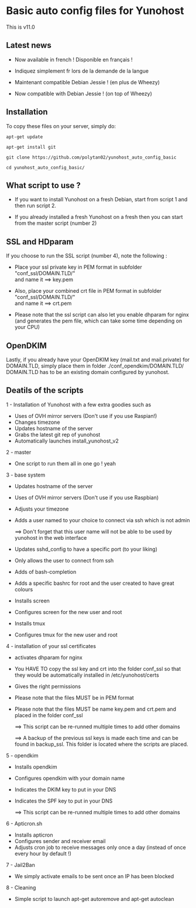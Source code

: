 # Basic auto config files for Yunohost


This is v11.0

## Latest news 
* Now available in french ! Disponible en français ! 
* Indiquez simplement fr lors de la demande de la langue
 
* Maintenant compatible Debian Jessie ! (en plus de Wheezy)
* Now compatible with Debian Jessie ! (on top of Wheezy)


## Installation
To copy these files on your server, simply do:

``apt-get update``

``apt-get install git``

``git clone https://github.com/polytan02/yunohost_auto_config_basic``

``cd yunohost_auto_config_basic/``
 
## What script to use ?
* If you want to install Yunohost on a fresh Debian, start from script 1 and then run script 2.

* If you already installed a fresh Yunohost on a fresh then you can start from the master script (number 2) 
  

## SSL and HDparam
If you choose to run the SSL script (number 4), note the following : 
* Place your ssl private key in PEM format in subfolder "conf_ssl/DOMAIN.TLD/"  
and name it ==> key.pem 

* Also, place your combined crt file in PEM format in subfolder "conf_ssl/DOMAIN.TLD/"   
and name it ==> crt.pem  
 
 
* Please note that the ssl script can also let you enable dhparam for nginx (and generates the pem file, which can take some time depending on your CPU) 
 
## OpenDKIM
Lastly, if you already have your OpenDKIM key (mail.txt and mail.private) for DOMAIN.TLD, simply place them in folder ./conf_opendkim/DOMAIN.TLD/  
DOMAIN.TLD has to be an existing domain configured by yunohost. 
 
 
## Deatils of the scripts

1 - Installation of Yunohost with a few extra goodies such as
* Uses of OVH mirror servers (Don't use if you use Raspian!)
* Changes timezone
* Updates hostname of the server
* Grabs the latest git rep of yunohost
* Automatically launches install_yunohost_v2
  
2 - master
* One script to run them all in one go ! yeah
  
3 - base system
* Updates hostname of the server
* Uses of OVH mirror servers (Don't use if you use Raspbian)
* Adjusts your timezone
* Adds a user named to your choice to connect via ssh which is not admin

  ==> Don't forget that this user name will not be able to be used by yunohost in the web interface

* Updates sshd_config to have a specific port (to your liking)
* Only allows the user to connect from ssh
* Adds of bash-completion
* Adds a specific bashrc for root and the user created to have great colours
* Installs screen
* Configures screen for the new user and root
* Installs tmux
* Configures tmux for the new user and root
  
4 - installation of your ssl certificates
* activates dhparam for nginx
* You HAVE TO copy the ssl key and crt into the folder conf_ssl so that they would be automatically installed in /etc/yunohost/certs
* Gives the right permissions
* Please note that the files MUST be in PEM format
* Please note that the files MUST be name key.pem and crt.pem and placed in the folder conf_ssl

   ==> This script can be re-runned multiple times to add other domains

   ==> A backup of the previous ssl keys is made each time and can be found in backup_ssl. This folder is located where the scripts are placed.
  
5 - opendkim
* Installs opendkim
* Configures opendkim with your domain name
* Indicates the DKIM key to put in your DNS
* Indicates the SPF key to put in your DNS

   ==> This script can be re-runned multiple times to add other domains
  
6 - Apticron.sh
* Installs apticron
* Configures sender and receiver email
* Adjusts cron job to receive messages only once a day (instead of once every hour by default !)
  
7 - Jail2Ban
* We simply activate emails to be sent once an IP has been blocked
 
8 - Cleaning
* Simple script to launch apt-get autoremove and apt-get autoclean 

